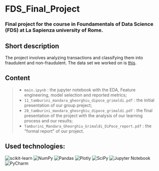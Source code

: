 # FDS_Final_Project
### Final project for the course in Foundamentals of Data Science (FDS) at La Sapienza university of Rome.

## Short description
The project involves analyzing transactions and classifying them into fraudulent and non-fraudulent. The data set we worked on is [this](https://www.kaggle.com/datasets/chitwanmanchanda/fraudulent-transactions-data).

## Content

>- `main.ipynb` : the jupyter notebook with the EDA, Feature engineering, model selection and reported metrics;
>- `11_tamburini_mandara_gheorghiu_dipoce_grimaldi.pdf` : the initial presentation of our group preject;
>- `28_tamburini_mandara_gheorghiu_dipoce_grimaldi.pdf` : the final presentation of the project with the analysis of our learning process and our results;
>- `Tamburini_Mandara_Gheorghiu_Grimaldi_DiPoce_report.pdf` : the "formal report" of our project.

## Used technologies:
![scikit-learn](https://img.shields.io/badge/scikit--learn-%23F7931E.svg?style=for-the-badge&logo=scikit-learn&logoColor=white) ![NumPy](https://img.shields.io/badge/numpy-%23013243.svg?style=for-the-badge&logo=numpy&logoColor=white) ![Pandas](https://img.shields.io/badge/pandas-%23150458.svg?style=for-the-badge&logo=pandas&logoColor=white) ![Plotly](https://img.shields.io/badge/Plotly-%233F4F75.svg?style=for-the-badge&logo=plotly&logoColor=white) ![SciPy](https://img.shields.io/badge/SciPy-%230C55A5.svg?style=for-the-badge&logo=scipy&logoColor=%white) ![Jupyter Notebook](https://img.shields.io/badge/jupyter-%23FA0F00.svg?style=for-the-badge&logo=jupyter&logoColor=white) ![PyCharm](https://img.shields.io/badge/pycharm-143?style=for-the-badge&logo=pycharm&logoColor=black&color=black&labelColor=green)
